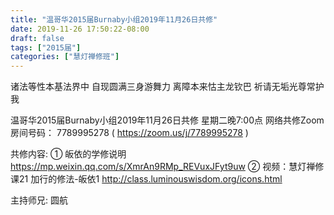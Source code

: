 ```yaml
---
title: "温哥华2015届Burnaby小组2019年11月26日共修"
date: 2019-11-26 17:50:22-08:00
draft: false
tags: ["2015届"]
categories: ["慧灯禅修班"]
---
```

诸法等性本基法界中 自现圆满三身游舞力
离障本来怙主龙钦巴 祈请无垢光尊常护我

温哥华2015届Burnaby小组2019年11月26日共修
星期二晚7:00点
网络共修Zoom房间号码： 7789995278 ( https://zoom.us/j/7789995278 )

共修内容: 
① 皈依的学修说明 https://mp.weixin.qq.com/s/XmrAn9RMp_REVuxJFyt9uw
② 视频：慧灯禅修课21 加行的修法-皈依1 http://class.luminouswisdom.org/icons.html

主持师兄: 圆航
